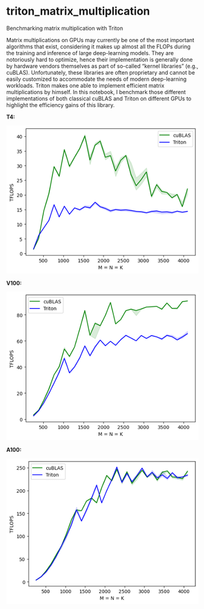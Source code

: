 # triton_matrix_multiplication
Benchmarking matrix multiplication with Triton 


Matrix multiplications on GPUs may currently be one of the most important algorithms that exist, considering it makes up almost all the FLOPs during the training and inference of large deep-learning models. They are notoriously hard to optimize, hence their implementation is generally done by hardware vendors themselves as part of so-called “kernel libraries” (e.g., cuBLAS). Unfortunately, these libraries are often proprietary and cannot be easily customized to accommodate the needs of modern deep-learning workloads.  Triton makes one able to implement efficient matrix multiplications by himself.
In this notebook, I benchmark those different implementations of both classical cuBLAS and Triton on different GPUs to highlight the efficiency gains of this library. 



**T4:** 

![t4](figures/t4_tritton.png) 

**V100:**

![v100](figures/v100_triton.png)

**A100:**

![A100](figures/A100_triton.png)
